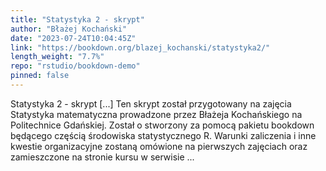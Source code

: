 ```yaml
---
title: "Statystyka 2 - skrypt"
author: "Błażej Kochański"
date: "2023-07-24T10:04:45Z"
link: "https://bookdown.org/blazej_kochanski/statystyka2/"
length_weight: "7.7%"
repo: "rstudio/bookdown-demo"
pinned: false
---
```


Statystyka 2 - skrypt [...] Ten skrypt został przygotowany na zajęcia Statystyka matematyczna prowadzone przez Błażeja Kochańskiego na Politechnice Gdańskiej. Został o stworzony za pomocą pakietu bookdown będącego częścią środowiska statystycznego R. Warunki zaliczenia i inne kwestie organizacyjne zostaną omówione na pierwszych zajęciach oraz zamieszczone na stronie kursu w serwisie ...
